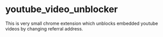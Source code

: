 youtube_video_unblocker
=======================

This is very small chrome extension which unblocks embedded youtube videos by changing referral address.
